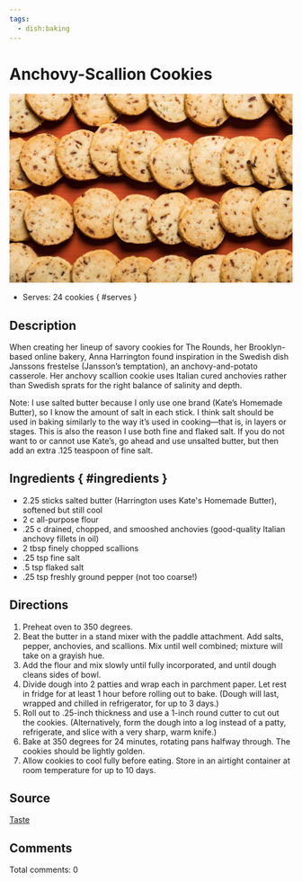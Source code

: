 ```yaml
---
tags:
  - dish:baking
---
```

# Anchovy-Scallion Cookies

![Recipe picture](../images/anchovy-scallion_cookies-0.png)

- Serves: 24 cookies
{ #serves }

## Description

When creating her lineup of savory cookies for The Rounds, her Brooklyn-based online bakery, Anna Harrington found inspiration in the Swedish dish Janssons frestelse (Jansson’s temptation), an anchovy-and-potato casserole. Her anchovy scallion cookie uses Italian cured anchovies rather than Swedish sprats for the right balance of salinity and depth.

Note: I use salted butter because I only use one brand (Kate’s Homemade Butter), so I know the amount of salt in each stick. I think salt should be used in baking similarly to the way it’s used in cooking—that is, in layers or stages. This is also the reason I use both fine and flaked salt. If you do not want to or cannot use Kate’s, go ahead and use unsalted butter, but then add an extra .125 teaspoon of fine salt.

## Ingredients { #ingredients }

- 2.25 sticks salted butter (Harrington uses Kate's Homemade Butter), softened but still cool
- 2 c all-purpose flour
- .25 c drained, chopped, and smooshed anchovies (good-quality Italian anchovy fillets in oil)
- 2 tbsp finely chopped scallions
- .25 tsp fine salt
- .5 tsp flaked salt
- .25 tsp freshly ground pepper (not too coarse!)

## Directions

1. Preheat oven to 350 degrees.
2. Beat the butter in a stand mixer with the paddle attachment. Add salts, pepper, anchovies, and scallions. Mix until well combined; mixture will take on a grayish hue.
3. Add the flour and mix slowly until fully incorporated, and until dough cleans sides of bowl.
4. Divide dough into 2 patties and wrap each in parchment paper. Let rest in fridge for at least 1 hour before rolling out to bake. (Dough will last, wrapped and chilled in refrigerator, for up to 3 days.)
5. Roll out to .25-inch thickness and use a 1-inch round cutter to cut out the cookies. (Alternatively, form the dough into a log instead of a patty, refrigerate, and slice with a very sharp, warm knife.)
6. Bake at 350 degrees for 24 minutes, rotating pans halfway through. The cookies should be lightly golden.
7. Allow cookies to cool fully before eating. Store in an airtight container at room temperature for up to 10 days.

## Source

[Taste](https://www.tastecooking.com/recipes/anchovy-scallion-cookies/)

## Comments

Total comments: 0

